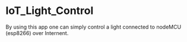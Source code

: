 # IoT_Light_Control
By using this app one can simply control a light connected to nodeMCU (esp8266) over Internent.
